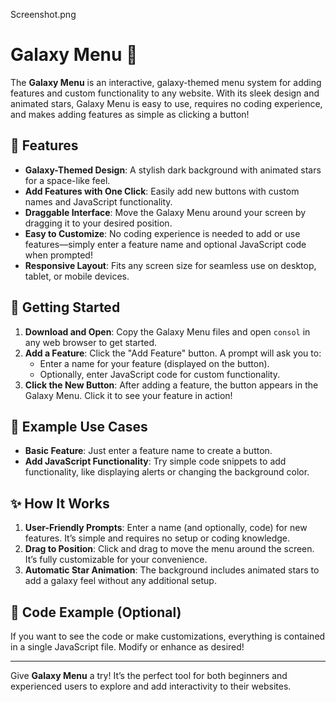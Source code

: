Screenshot.png


# Galaxy Menu 🌌

The **Galaxy Menu** is an interactive, galaxy-themed menu system for adding features and custom functionality to any website. With its sleek design and animated stars, Galaxy Menu is easy to use, requires no coding experience, and makes adding features as simple as clicking a button!

## 🚀 Features

- **Galaxy-Themed Design**: A stylish dark background with animated stars for a space-like feel.
- **Add Features with One Click**: Easily add new buttons with custom names and JavaScript functionality.
- **Draggable Interface**: Move the Galaxy Menu around your screen by dragging it to your desired position.
- **Easy to Customize**: No coding experience is needed to add or use features—simply enter a feature name and optional JavaScript code when prompted!
- **Responsive Layout**: Fits any screen size for seamless use on desktop, tablet, or mobile devices.

## 🎉 Getting Started

1. **Download and Open**: Copy the Galaxy Menu files and open `consol` in any web browser to get started.
2. **Add a Feature**: Click the "Add Feature" button. A prompt will ask you to:
   - Enter a name for your feature (displayed on the button).
   - Optionally, enter JavaScript code for custom functionality.
3. **Click the New Button**: After adding a feature, the button appears in the Galaxy Menu. Click it to see your feature in action!

## 🌌 Example Use Cases

- **Basic Feature**: Just enter a feature name to create a button.
- **Add JavaScript Functionality**: Try simple code snippets to add functionality, like displaying alerts or changing the background color.

## ✨ How It Works

1. **User-Friendly Prompts**: Enter a name (and optionally, code) for new features. It’s simple and requires no setup or coding knowledge.
2. **Drag to Position**: Click and drag to move the menu around the screen. It’s fully customizable for your convenience.
3. **Automatic Star Animation**: The background includes animated stars to add a galaxy feel without any additional setup.

## 📜 Code Example (Optional)

If you want to see the code or make customizations, everything is contained in a single JavaScript file. Modify or enhance as desired!

---

Give **Galaxy Menu** a try! It’s the perfect tool for both beginners and experienced users to explore and add interactivity to their websites.

